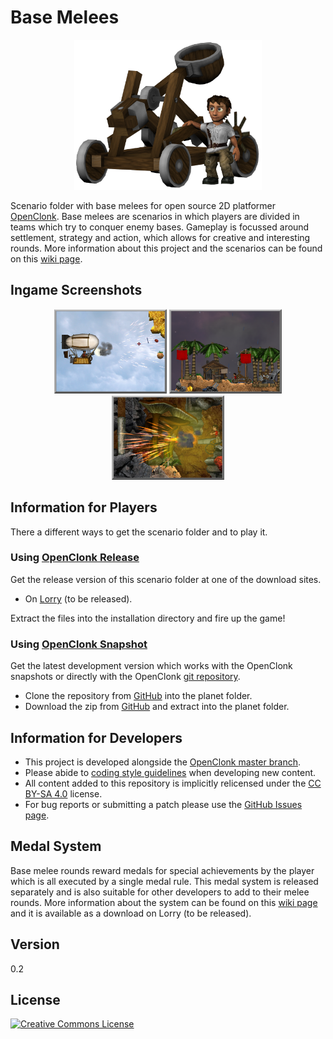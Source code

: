 Base Melees 
===========
<p align="center">
	<img src="https://raw.githubusercontent.com/MDT-Maikel/basemelees/master/Title.png" width=300>
</p>

Scenario folder with base melees for open source 2D platformer [OpenClonk](http://www.openclonk.org/). Base melees are scenarios in which players are divided in teams which try to conquer enemy bases. Gameplay is focussed around settlement, strategy and action, which allows for creative and interesting rounds. More information about this project and the scenarios can be found on this [wiki page](http://wiki.openclonk.org/w/Base_Melees).


Ingame Screenshots
------------------

<p align="center">
    <img src="https://raw.githubusercontent.com/MDT-Maikel/basemelees/master/CliffFight.ocs/Title.png" width=180> 
    <img src="https://raw.githubusercontent.com/MDT-Maikel/basemelees/master/Skylands.ocs/Title.png" width=180> 
    <img src="https://raw.githubusercontent.com/MDT-Maikel/basemelees/master/Labyrinth.ocs/Title.png" width=180> 
</p>


Information for Players
-----------------------

There a different ways to get the scenario folder and to play it.

### Using [OpenClonk Release](http://www.openclonk.org/download/) ###

Get the release version of this scenario folder at one of the download sites.

* On [Lorry](https://clonklorry.org/) (to be released). 

Extract the files into the installation directory and fire up the game!

### Using [OpenClonk Snapshot](http://www.openclonk.org/nightly-builds/) ###

Get the latest development version which works with the OpenClonk snapshots or directly with the OpenClonk [git repository](https://git.openclonk.org/openclonk.git).

* Clone the repository from [GitHub](https://github.com/MDT-Maikel/basemelees) into the planet folder.
* Download the zip from [GitHub](https://github.com/MDT-Maikel/basemelees/archive/master.zip) and extract into the planet folder.


Information for Developers
--------------------------

* This project is developed alongside the [OpenClonk master branch](https://git.openclonk.org/openclonk.git).
* Please abide to [coding style guidelines](http://wiki.openclonk.org/w/C4Script_Style_Guidelines) when developing new content.
* All content added to this repository is implicitly relicensed under the [CC BY-SA 4.0](http://creativecommons.org/licenses/by-sa/4.0/) license.
* For bug reports or submitting a patch please use the [GitHub Issues page](https://github.com/MDT-Maikel/basemelees/issues).


Medal System
------------

Base melee rounds reward medals for special achievements by the player which is all executed by a single medal rule. This medal system is released separately and is also suitable for other developers to add to their melee rounds. More information about the system can be found on this [wiki page](http://wiki.openclonk.org/w/Medal_System) and it is available as a download on Lorry (to be released).


Version
-------
0.2


License
-------
<a rel="license" href="http://creativecommons.org/licenses/by-sa/4.0/"><img alt="Creative Commons License" style="border-width:0" src="http://i.creativecommons.org/l/by-sa/4.0/88x31.png" /></a>
